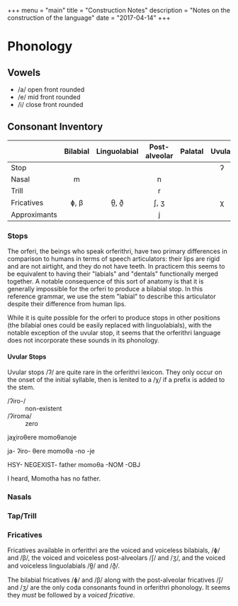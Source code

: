 +++
menu = "main"
title = "Construction Notes"
description = "Notes on the construction of the language"
date = "2017-04-14"
+++
# Phonology

## Vowels

 - /a/ open front rounded
 - /e/ mid front rounded
 - /i/ close front rounded

## Consonant Inventory

|               | Bilabial | Linguolabial | Post-alveolar | Palatal | Uvular |
| ------------- | :------: | :----------: | :-----------: | :-----: | :----: |
| Stop          |          |              |               |         |    ʔ   |
| Nasal         |    m     |              |       n       |         |        |
| Trill         |          |              |       r       |         |        |
| Fricatives    |   ɸ, β   |     θ̼, ð̼     |     ʃ,  ʒ     |         |    χ   |
| Approximants  |          |              |       j       |         |        |

### Stops

The orferi, the beings who speak orferithri, have two primary differences in
comparison to humans in terms of speech articulators: their lips are rigid
and are not airtight, and they do not have teeth. In practicem this seems to be
equivalent to having their "labials" and "dentals" functionally merged together.
A notable consequence of this sort of anatomy is that it is generally impossible 
for the orferi to produce a bilabial stop. In this reference grammar, we use the
stem "labial" to describe this articulator despite their difference from human lips. 

While it is quite possible for the orferi to produce stops in other positions (the 
bilabial ones could be easily replaced with linguolabials), with the notable exception
of the uvular stop, it seems that the orferithri language does not incorporate these 
sounds in its phonology.

#### Uvular Stops 

Uvular stops /ʔ/ are quite rare in the orferithri lexicon. They only occur on the onset 
of the initial syllable, then is lenited to a /χ/ if a prefix is added to the stem.

<dl>
  <dt>/ʔiro-/</dt>
  <dd>non-existent</dd>
  <dt>/ʔiroma/</dt>
  <dd>zero</dd>
</dl>

<div data-gloss class="orferi-gloss">
  <p>jaχiroθere momoθanoje</p>
  <p>ja- ʔiro- θere momoθa -no -je</p>
  <p>HSY- NEGEXIST- father momoθa -NOM -OBJ</p>
  <p class="gloss__line--free">I heard, Momotha has no father.<p>
</div>

### Nasals



### Tap/Trill

### Fricatives

Fricatives available in orferithri are the voiced and voiceless bilabials, /ɸ/ and /β/,
the voiced and voiceless post-alveolars /ʃ/ and /ʒ/, and the voiced and voiceless 
linguolabials /θ̼/ and /ð̼/. 

The bilabial fricatives /ɸ/ and /β/ along with the post-alveolar fricatives /ʃ/ and /ʒ/ 
are the only coda consonants found in orferithri phonology. It seems they _must_ be 
followed by a _voiced fricative_.
